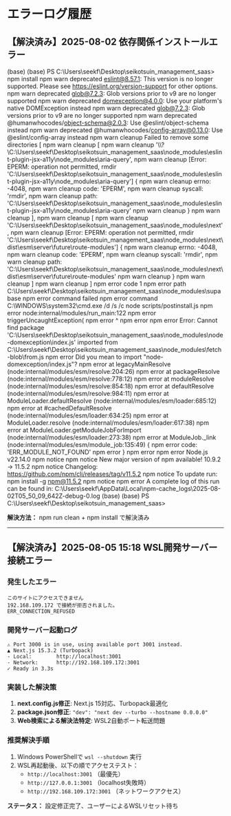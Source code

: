 # エラーログ履歴

## 【解決済み】2025-08-02 依存関係インストールエラー

(base) (base) PS C:\Users\seekf\Desktop\seikotsuin_management_saas> npm install
npm warn deprecated eslint@8.57.1: This version is no longer supported. Please see https://eslint.org/version-support for other options.
npm warn deprecated glob@7.2.3: Glob versions prior to v9 are no longer supported
npm warn deprecated domexception@4.0.0: Use your platform's native DOMException instead
npm warn deprecated glob@7.2.3: Glob versions prior to v9 are no longer supported
npm warn deprecated @humanwhocodes/object-schema@2.0.3: Use @eslint/object-schema instead
npm warn deprecated @humanwhocodes/config-array@0.13.0: Use @eslint/config-array instead
npm warn cleanup Failed to remove some directories [
npm warn cleanup [
npm warn cleanup '\\\\?\\C:\\Users\\seekf\\Desktop\\seikotsuin_management_saas\\node_modules\\eslint-plugin-jsx-a11y\\node_modules\\aria-query',
npm warn cleanup [Error: EPERM: operation not permitted, rmdir 'C:\Users\seekf\Desktop\seikotsuin_management_saas\node_modules\eslint-plugin-jsx-a11y\node_modules\aria-query'] {
npm warn cleanup errno: -4048,
npm warn cleanup code: 'EPERM',
npm warn cleanup syscall: 'rmdir',
npm warn cleanup path: 'C:\\Users\\seekf\\Desktop\\seikotsuin_management_saas\\node_modules\\eslint-plugin-jsx-a11y\\node_modules\\aria-query'
npm warn cleanup }
npm warn cleanup ],
npm warn cleanup [
npm warn cleanup 'C:\\Users\\seekf\\Desktop\\seikotsuin_management_saas\\node_modules\\next',
npm warn cleanup [Error: EPERM: operation not permitted, rmdir 'C:\Users\seekf\Desktop\seikotsuin_management_saas\node_modules\next\dist\esm\server\future\route-modules'] {
npm warn cleanup errno: -4048,
npm warn cleanup code: 'EPERM',
npm warn cleanup syscall: 'rmdir',
npm warn cleanup path: 'C:\\Users\\seekf\\Desktop\\seikotsuin_management_saas\\node_modules\\next\\dist\\esm\\server\\future\\route-modules'
npm warn cleanup }
npm warn cleanup ]
npm warn cleanup ]
npm error code 1
npm error path C:\Users\seekf\Desktop\seikotsuin_management_saas\node_modules\supabase
npm error command failed
npm error command C:\WINDOWS\system32\cmd.exe /d /s /c node scripts/postinstall.js
npm error node:internal/modules/run_main:122
npm error triggerUncaughtException(
npm error ^
npm error
npm error Error: Cannot find package 'C:\Users\seekf\Desktop\seikotsuin_management_saas\node_modules\node-domexception\index.js' imported from C:\Users\seekf\Desktop\seikotsuin_management_saas\node_modules\fetch-blob\from.js
npm error Did you mean to import "node-domexception/index.js"?
npm error at legacyMainResolve (node:internal/modules/esm/resolve:204:26)
npm error at packageResolve (node:internal/modules/esm/resolve:778:12)
npm error at moduleResolve (node:internal/modules/esm/resolve:854:18)
npm error at defaultResolve (node:internal/modules/esm/resolve:984:11)
npm error at ModuleLoader.defaultResolve (node:internal/modules/esm/loader:685:12)
npm error at #cachedDefaultResolve (node:internal/modules/esm/loader:634:25)
npm error at ModuleLoader.resolve (node:internal/modules/esm/loader:617:38)
npm error at ModuleLoader.getModuleJobForImport (node:internal/modules/esm/loader:273:38)
npm error at ModuleJob.\_link (node:internal/modules/esm/module_job:135:49) {
npm error code: 'ERR_MODULE_NOT_FOUND'
npm error }
npm error
npm error Node.js v22.14.0
npm notice
npm notice New major version of npm available! 10.9.2 -> 11.5.2
npm notice Changelog: https://github.com/npm/cli/releases/tag/v11.5.2
npm notice To update run: npm install -g npm@11.5.2
npm notice
npm error A complete log of this run can be found in: C:\Users\seekf\AppData\Local\npm-cache_logs\2025-08-02T05_50_09_642Z-debug-0.log
(base) (base) PS C:\Users\seekf\Desktop\seikotsuin_management_saas>

**解決方法：** npm run clean + npm install で解決済み

---

## 【解決済み】2025-08-05 15:18 WSL開発サーバー接続エラー

### 発生したエラー

```
このサイトにアクセスできません
192.168.109.172 で接続が拒否されました。
ERR_CONNECTION_REFUSED
```

### 開発サーバー起動ログ

```
⚠ Port 3000 is in use, using available port 3001 instead.
▲ Next.js 15.3.2 (Turbopack)
- Local:        http://localhost:3001
- Network:      http://192.168.109.172:3001
✓ Ready in 3.3s
```

### 実装した解決策

1. **next.config.js修正**: Next.js 15対応、Turbopack最適化
2. **package.json修正**: `"dev": "next dev --turbo --hostname 0.0.0.0"`
3. **Web検索による解決法特定**: WSL2自動ポート転送問題

### 推奨解決手順

1. Windows PowerShellで `wsl --shutdown` 実行
2. WSL再起動後、以下の順でアクセステスト：
   - `http://localhost:3001` （最優先）
   - `http://127.0.0.1:3001` （localhost失敗時）
   - `http://192.168.109.172:3001` （ネットワークアクセス）

**ステータス：** 設定修正完了、ユーザーによるWSLリセット待ち

